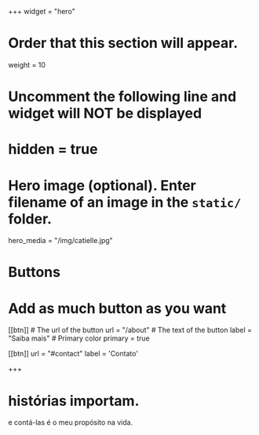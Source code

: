 +++
widget = "hero"
# Order that this section will appear.
weight = 10

# Uncomment the following line and widget will NOT be displayed
# hidden = true

# Hero image (optional). Enter filename of an image in the `static/` folder.
hero_media = "/img/catielle.jpg"

# Buttons
# Add as much button as you want
[[btn]]
	# The url of the button
  url = "/about"
	# The text of the button
  label = "Saiba mais"
	# Primary color
	primary = true

[[btn]]
  url = "#contact"
  label = 'Contato'

+++

# histórias **importam**.

e contá-las é o meu propósito na vida.

